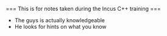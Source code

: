 === This is for notes taken during the Incus C++ training ===
- The guys is actually knowledgeable
- He looks for hints on what you know
